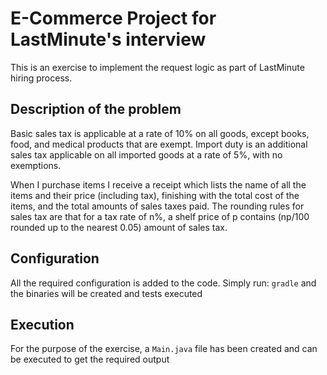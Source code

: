 # E-Commerce Project for LastMinute's interview

This is an exercise to implement the request logic as part of LastMinute hiring process.

## Description of the problem

Basic sales tax is applicable at a rate of 10% on all goods, except books, food, and medical
products that are exempt. Import duty is an additional sales tax applicable on all imported goods
at a rate of 5%, with no exemptions.

When I purchase items I receive a receipt which lists the name of all the items and their price
(including tax), finishing with the total cost of the items, and the total amounts of sales taxes
paid. The rounding rules for sales tax are that for a tax rate of n%, a shelf price of p contains
(np/100 rounded up to the nearest 0.05) amount of sales tax.

## Configuration

All the required configuration is added to the code. Simply run:
	`gradle`
and the binaries will be created and tests executed

## Execution

For the purpose of the exercise, a `Main.java` file has been created and can be executed to get the required output
